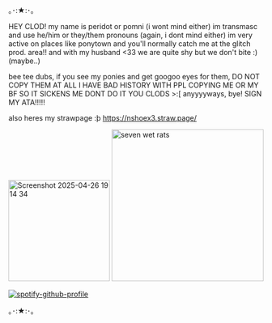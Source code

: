 ｡･:★:･｡

HEY CLOD! my name is peridot or pomni (i wont mind either)
im transmasc and use he/him or they/them pronouns (again, i dont mind either)
im very active on places like ponytown and you'll normally catch me at the glitch prod. area!! and with my husband <33 we are quite shy but we don't bite :) (maybe..)

bee tee dubs, if you see my ponies and get googoo eyes for them, DO NOT COPY THEM AT ALL I HAVE BAD HISTORY WITH PPL COPYING ME OR MY BF SO IT SICKENS ME DONT DO IT YOU CLODS >:[
anyyyyways, bye!
SIGN MY ATA!!!!! 

also heres my strawpage :þ https://nshoex3.straw.page/

<img width="200" height="200" alt="Screenshot 2025-04-26 19 14 34" src="https://github.com/user-attachments/assets/002c4361-febe-4a8a-b0c3-e00fae108a85" />
<img width="300" height="300" alt="seven wet rats" src="https://github.com/user-attachments/assets/cc9d7fa5-a987-4a22-a6c2-3b4dd013c759" />

[![spotify-github-profile](https://spotify-github-profile.kittinanx.com/api/view?uid=tbys9111bhsbxhrdlkohj0che&cover_image=true&theme=default&show_offline=true&background_color=268229&interchange=false&bar_color=91ff7a&bar_color_cover=true)](https://github.com/kittinan/spotify-github-profile)

｡･:★:･｡
